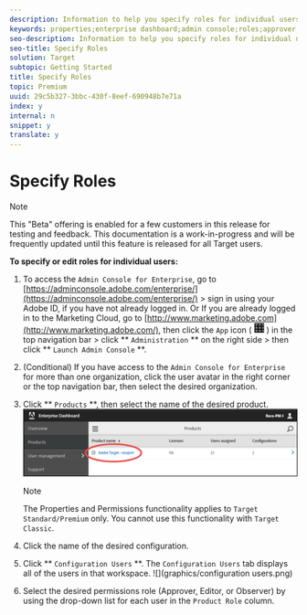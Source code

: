 ```yaml
---
description: Information to help you specify roles for individual users in the Adobe Admin Console for Enterprise.
keywords: properties;enterprise dashboard;admin console;roles;approver;observer;keyword;user groups;workspace;product configuration
seo-description: Information to help you specify roles for individual users in the Adobe Admin Console for Enterprise.
seo-title: Specify Roles
solution: Target
subtopic: Getting Started
title: Specify Roles
topic: Premium
uuid: 29c5b327-3bbc-430f-8eef-690948b7e71a
index: y
internal: n
snippet: y
translate: y
---
```


# Specify Roles


>[!NOTE]
>
>This "Beta" offering is enabled for a few customers in this release for testing and feedback. This documentation is a work-in-progress and will be frequently updated until this feature is released for all Target users.


**To specify or edit roles for individual users:** 

1. To access the `Admin Console for Enterprise`, go to [https://adminconsole.adobe.com/enterprise/](https://adminconsole.adobe.com/enterprise/) &gt; sign in using your Adobe ID, if you have not already logged in. 
   Or
   If you are already logged in to the Marketing Cloud, go to [http://www.marketing.adobe.com](http://www.marketing.adobe.com/), then click the `App` icon (  ![](graphics/icon_mc_apps.png) ) in the top navigation bar > click ** `Administration` ** on the right side > then click ** `Launch Admin Console` **. 

1. (Conditional) If you have access to the `Admin Console for Enterprise` for more than one organization, click the user avatar in the right corner or the top navigation bar, then select the desired organization. 

1. Click ** `Products` **, then select the name of the desired product. 
   ![](graphics/workspace.png) 

   >[!NOTE]
   >
   >The Properties and Permissions functionality applies to `Target Standard/Premium` only. You cannot use this functionality with `Target Classic`. 


1. Click the name of the desired configuration.

1. Click ** `Configuration Users` **. 
   The `Configuration Users` tab displays all of the users in that workspace. 
   ![](graphics/configuration users.png) 

1. Select the desired permissions role (Approver, Editor, or Observer) by using the drop-down list for each user in the `Product Role` column. 


